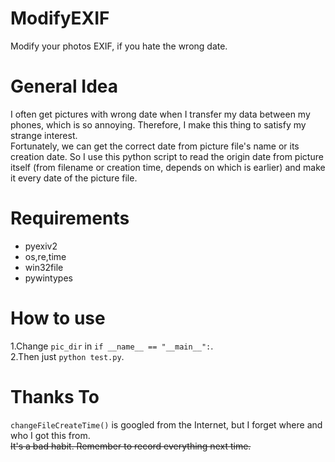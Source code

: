 # ModifyEXIF
Modify your photos EXIF, if you hate the wrong date.

# General Idea
I often get pictures with wrong date when I transfer my data between my phones, which is so annoying. Therefore, I make this thing to satisfy my strange interest.  
Fortunately, we can get the correct date from picture file's name or its creation date. So I use this python script to read the origin date from picture itself (from filename or creation time, depends on which is earlier) and make it every date of the picture file.

# Requirements
+ pyexiv2  
+ os,re,time  
+ win32file  
+ pywintypes  

# How to use
1.Change `pic_dir` in `if __name__ == "__main__":`.  
2.Then just `python test.py`.

# Thanks To
`changeFileCreateTime()` is googled from the Internet, but I forget where and who I got this from.  
~~It's a bad habit. Remember to record everything next time.~~
